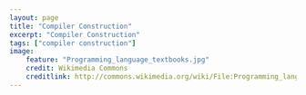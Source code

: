 ```yaml
---
layout: page
title: "Compiler Construction"
excerpt: "Compiler Construction"
tags: ["compiler construction"]
image: 
    feature: "Programming_language_textbooks.jpg"
    credit: Wikimedia Commons
    creditlink: http://commons.wikimedia.org/wiki/File:Programming_language_textbooks.jpg
---
```


